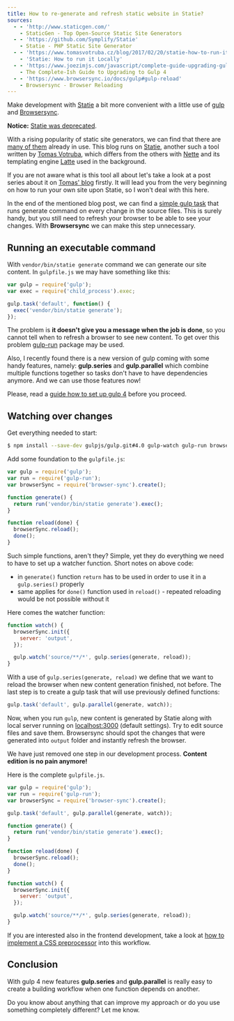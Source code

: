 ```yaml
---
title: How to re-generate and refresh static website in Statie?
sources:
  - - 'http://www.staticgen.com/'
    - StaticGen - Top Open-Source Static Site Generators
  - - 'https://github.com/Symplify/Statie'
    - Statie - PHP Static Site Generator
  - - 'https://www.tomasvotruba.cz/blog/2017/02/20/statie-how-to-run-it-locally/'
    - 'Statie: How to run it Locally'
  - - 'https://www.joezimjs.com/javascript/complete-guide-upgrading-gulp-4/'
    - The Complete-Ish Guide to Upgrading to Gulp 4
  - - 'https://www.browsersync.io/docs/gulp#gulp-reload'
    - Browsersync - Browser Reloading
---
```


Make development with [Statie](https://github.com/Symplify/Statie) a bit more convenient with a little use of [gulp](http://gulpjs.com/) and [Browsersync](https://browsersync.io/).

<Tip>

**Notice:** [Statie was deprecated](https://www.tomasvotruba.com/blog/2020/03/16/statie-is-dead-long-live-symfony-static-dumper/).

</Tip>

With a rising popularity of static site generators, we can find that there are [many of them](http://www.staticgen.com/) already in use. This blog runs on [Statie](https://github.com/Symplify/Statie), another such a tool written by [Tomas Votruba](https://www.tomasvotruba.cz/), which differs from the others with [Nette](https://nette.org/) and its templating engine [Latte](https://latte.nette.org/) used in the background.

If you are not aware what is this tool all about let's take a look at a post series about it on [Tomas' blog](https://www.tomasvotruba.cz/blog/2017/02/20/statie-how-to-run-it-locally/) firstly. It will lead you from the very beginning on how to run your own site upon Statie, so I won't deal with this here.

In the end of the mentioned blog post, we can find a [simple gulp task](https://www.tomasvotruba.cz/blog/2017/02/20/statie-how-to-run-it-locally/#minitip-use-gulp-work-for-you) that runs generate command on every change in the source files. This is surely handy, but you still need to refresh your browser to be able to see your changes. With **Browsersync** we can make this step unnecessary.

## Running an executable command

With `vendor/bin/statie generate` command we can generate our site content. In `gulpfile.js` we may have something like this:

```javascript
var gulp = require('gulp');
var exec = require('child_process').exec;

gulp.task('default', function() {
  exec('vendor/bin/statie generate');
});
```

The problem is **it doesn't give you a message when the job is done**, so you cannot tell when to refresh a browser to see new content. To get over this problem [gulp-run](https://github.com/MrBoolean/gulp-run) package may be used.

Also, I recently found there is a new version of gulp coming with some handy features, namely: **gulp.series** and **gulp.parallel** which combine multiple functions together so tasks don't have to have dependencies anymore. And we can use those features now!

<Tip>

Please, read a [guide how to set up gulp 4](https://www.joezimjs.com/javascript/complete-guide-upgrading-gulp-4/) before you proceed.

</Tip>

## Watching over changes

Get everything needed to start:

```bash
$ npm install --save-dev gulpjs/gulp.git#4.0 gulp-watch gulp-run browser-sync
```

Add some foundation to the `gulpfile.js`:

```javascript
var gulp = require('gulp');
var run = require('gulp-run');
var browserSync = require('browser-sync').create();

function generate() {
  return run('vendor/bin/statie generate').exec();
}

function reload(done) {
  browserSync.reload();
  done();
}
```

Such simple functions, aren't they? Simple, yet they do everything we need to have to set up a watcher function. Short notes on above code:

- in `generate()` function `return` has to be used in order to use it in a `gulp.series()` properly
- same applies for `done()` function used in `reload()` - repeated reloading would be not possible without it

Here comes the watcher function:

```javascript
function watch() {
  browserSync.init({
    server: 'output',
  });

  gulp.watch('source/**/*', gulp.series(generate, reload));
}
```

With a use of `gulp.series(generate, reload)` we define that we want to reload the browser when new content generation finished, not before. The last step is to create a gulp task that will use previously defined functions:

```javascript
gulp.task('default', gulp.parallel(generate, watch));
```

Now, when you run `gulp`, new content is generated by Statie along with local server running on [localhost:3000](http://localhost:3000) (default settings). Try to edit source files and save them. Browsersync should spot the changes that were generated into `output` folder and instantly refresh the browser.

We have just removed one step in our development process. **Content edition is no pain anymore!**

Here is the complete `gulpfile.js`.

```javascript
var gulp = require('gulp');
var run = require('gulp-run');
var browserSync = require('browser-sync').create();

gulp.task('default', gulp.parallel(generate, watch));

function generate() {
  return run('vendor/bin/statie generate').exec();
}

function reload(done) {
  browserSync.reload();
  done();
}

function watch() {
  browserSync.init({
    server: 'output',
  });

  gulp.watch('source/**/*', gulp.series(generate, reload));
}
```

<Tip>

If you are interested also in the frontend development, take a look at [how to implement a CSS preprocessor](/statie-with-css-preprocessor) into this workflow.

</Tip>

## Conclusion

With gulp 4 new features **gulp.series** and **gulp.parallel** is really easy to create a building workflow when one function depends on another.

Do you know about anything that can improve my approach or do you use something completely different? Let me know.
